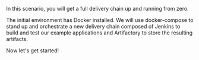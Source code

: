 In this scenario, you will get a full delivery chain up and running from zero.

The initial environment has Docker installed. We will use docker-compose to stand up and orchestrate a new delivery chain composed of Jenkins to build and test our example applications and Artifactory to store the resulting artifacts.

Now let's get started!
